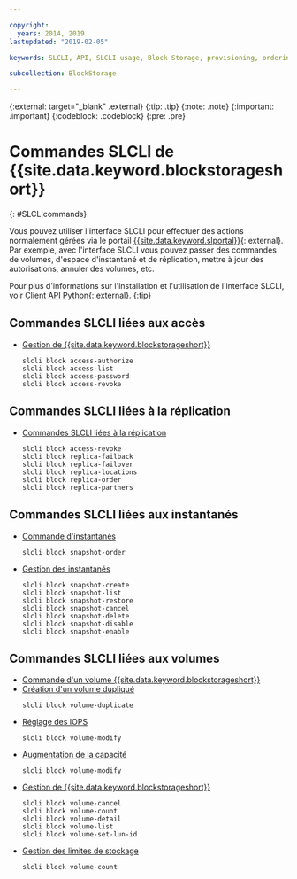 ```yaml
---

copyright:
  years: 2014, 2019
lastupdated: "2019-02-05"

keywords: SLCLI, API, SLCLI usage, Block Storage, provisioning, ordering, managing

subcollection: BlockStorage

---
```

{:external: target="_blank" .external}
{:tip: .tip}
{:note: .note}
{:important: .important}
{:codeblock: .codeblock}
{:pre: .pre}

# Commandes SLCLI de {{site.data.keyword.blockstorageshort}}
{: #SLCLIcommands}

Vous pouvez utiliser l'interface SLCLI pour effectuer des actions normalement gérées via le portail [{{site.data.keyword.slportal}}](https://control.softlayer.com/){: external}. Par exemple, avec l'interface SLCLI vous pouvez passer des commandes de volumes, d'espace d'instantané et de réplication, mettre à jour des autorisations, annuler des volumes, etc.

Pour plus d'informations sur l'installation et l'utilisation de l'interface SLCLI, voir [Client API Python](https://softlayer-python.readthedocs.io/en/latest/cli.html){: external}.
{:tip}

## Commandes SLCLI liées aux accès
* [Gestion de {{site.data.keyword.blockstorageshort}}](/docs/infrastructure/BlockStorage?topic=BlockStorage-managingstorage)  
  ```
  slcli block access-authorize
  slcli block access-list
  slcli block access-password
  slcli block access-revoke
  ```

## Commandes SLCLI liées à la réplication

* [Commandes SLCLI liées à la réplication](/docs/infrastructure/BlockStorage?topic=BlockStorage-replication#clicommands)
  ```
  slcli block access-revoke
  slcli block replica-failback
  slcli block replica-failover
  slcli block replica-locations
  slcli block replica-order
  slcli block replica-partners
  ```

## Commandes SLCLI liées aux instantanés

* [Commande d'instantanés](/docs/infrastructure/BlockStorage?topic=BlockStorage-snapshots#ordering-snapshot-space-through-the-slcli)
  ```
  slcli block snapshot-order
  ```

* [Gestion des instantanés](/docs/infrastructure/BlockStorage?topic=BlockStorage-managingSnapshots)
  ```
  slcli block snapshot-create
  slcli block snapshot-list
  slcli block snapshot-restore
  slcli block snapshot-cancel
  slcli block snapshot-delete
  slcli block snapshot-disable
  slcli block snapshot-enable
  ```

## Commandes SLCLI liées aux volumes

* [Commande d'un volume {{site.data.keyword.blockstorageshort}}](/docs/infrastructure/BlockStorage?topic=BlockStorage-orderingthroughCLI)
* [Création d'un volume dupliqué](/docs/infrastructure/BlockStorage?topic=BlockStorage-duplicatevolume)
  ```
  slcli block volume-duplicate
  ```
* [Réglage des IOPS](/docs/infrastructure/BlockStorage?topic=BlockStorage-adjustingIOPS#adjustingsteps)
  ```
  slcli block volume-modify
  ```
* [Augmentation de la capacité](/docs/infrastructure/BlockStorage?topic=BlockStorage-expandingcapacity#resizingsteps)
  ```
  slcli block volume-modify
  ```
* [Gestion de {{site.data.keyword.blockstorageshort}}](/docs/infrastructure/BlockStorage?topic=BlockStorage-managingstorage)  
  ```
  slcli block volume-cancel
  slcli block volume-count
  slcli block volume-detail
  slcli block volume-list
  slcli block volume-set-lun-id
  ```
* [Gestion des limites de stockage](/docs/infrastructure/BlockStorage?topic=BlockStorage-managingstoragelimits)  
  ```
  slcli block volume-count
  ```
